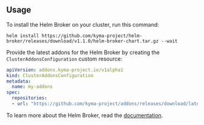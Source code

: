 ## Usage

To install the Helm Broker on your cluster, run this command:

```
helm install https://github.com/kyma-project/helm-broker/releases/download/v1.1.0/helm-broker-chart.tar.gz --wait
```

Provide the latest addons for the Helm Broker by creating the `ClusterAddonsConfiguration` custom resource:

```yaml
apiVersion: addons.kyma-project.io/v1alpha1
kind: ClusterAddonsConfiguration
metadata:
  name: my-addons
spec:
  repositories:
  - url: "https://github.com/kyma-project/addons/releases/download/latest/index.yaml"
```

To learn more about the Helm Broker, read the [documentation](https://github.com/kyma-project/helm-broker/blob/v1.1.0/docs/README.md).
